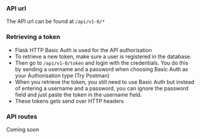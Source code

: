 ### API url
The API url can be found at `/api/v1-0/*`

### Retrieving a token
* Flask HTTP Basic Auth is used for the API authorisation
* To retrieve a new token, make sure a user is registered in the database.
* Then go to `/api/v1-0/token` and login with the credentials. You do this by sending a username and a password when choosing Basic Auth as your Authorisation type (Try Postman)
* When you retrieve the token, you still need to use Basic Auth but instead of entering a username and a password, you can ignore the password field and just paste the token in the username field.
* These tokens gets send over HTTP headers

### API routes
Coming soon

